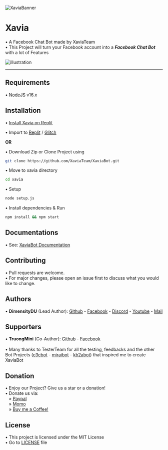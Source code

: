 ![XaviaBanner](https://i.ibb.co/K0ZSt89/XaviaFCB.png)

# Xavia

• A Facebook Chat Bot made by XaviaTeam<br />
• This Project will turn your Facebook account into a ***Facebook Chat Bot*** with a lot of Features

![illustration](https://i.ibb.co/Qfnpq0g/image-2022-07-23-011502426.png)

<hr />

## Requirements

• [NodeJS](https://nodejs.org/en/) v16.x

## Installation

• [Install Xavia on Replit](https://www.youtube.com/watch?v=rxf_uOgEL2I)

• Import to [Replit](https://replit.com/github/XaviaTeam/XaviaBot) / [Glitch](https://glitch.com/edit/#!/import/github/XaviaTeam/XaviaBot)


__OR__


• Download Zip or Clone Project using

```bash
git clone https://github.com/XaviaTeam/XaviaBot.git
```

• Move to xavia directory

```bash
cd xavia
```

• Setup
```bash
node setup.js
```

• Install dependencies & Run

```bash
npm install && npm start
```

## Documentations
• See: [XaviaBot Documentation](https://github.com/XaviaTeam/XaviaBot/blob/main/DOCS.md)

## Contributing
• Pull requests are welcome.<br/>
• For major changes, please open an issue first to discuss what you would like to change.

## Authors

• **DimensityDU** (Lead Author):
[Github](https://github.com/RFS-ADRENO) -
[Facebook](https://www.facebook.com/Dungto213) -
[Discord](https://discord.gg/a5uKHKSPww) -
[Youtube](https://www.youtube.com/channel/UCmL-430tKfEJYJ1rzBOCOjA) -
[Mail](mailto:xaviateam@protonmail.com)<br />

## Supporters

• **TruongMini** (Co-Author):
[Github](https://github.com/truong9c2208) -
[Facebook](https://www.facebook.com/shibasama.dev)
<br /><br />
• Many thanks to TesterTeam for all the testing, feedbacks and the other Bot Projects ([c3cbot](https://github.com/c3cbot/legacy-c3cbot) - [miraibot](https://github.com/miraiPr0ject/miraiv2) - [kb2abot](https://github.com/kb2ateam/kb2abot-client)) that inspired me to create XaviaBot

## Donation

• Enjoy our Project? Give us a star or a donation!<br />
• Donate us via:<br />
&nbsp;&nbsp;&nbsp;» [Paypal](https://www.paypal.com/paypalme/dungto213)<br />
&nbsp;&nbsp;&nbsp;» [Momo](https://me.momo.vn/gMIMulsaUqsbf6iAiXt3)<br />
&nbsp;&nbsp;&nbsp;» [Buy me a Coffee!](https://www.buymeacoffee.com/dimensityDU)

## License
• This project is licensed under the MIT License<br />
• Go to [LICENSE](https://github.com/XaviaTeam/XaviaBot/blob/main/LICENSE) file
